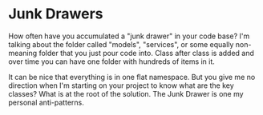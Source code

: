 # Junk Drawers

How often have you accumulated a "junk drawer" in your code base? I'm talking about the folder called "models", "services", or some equally non-meaning folder that you just pour code into. Class after class is added and over time you can have one folder with hundreds of items in it.

It can be nice that everything is in one flat namespace. But you give me no direction when I'm starting on your project to know what are the key classes? What is at the root of the solution. The Junk Drawer is one my personal anti-patterns.

